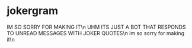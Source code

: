 # jokergram
IM SO SORRY FOR MAKING IT\n
UHM ITS JUST A BOT THAT RESPONDS TO UNREAD MESSAGES WITH JOKER QUOTES\n
im so sorry for making it\n
